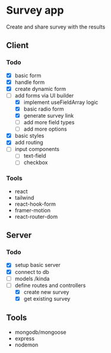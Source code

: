 # Survey app

Create and share survey with the results

## Client

### Todo

- [x] basic form
- [x] handle form
- [x] create dynamic form
- [ ] add forms via UI builder
  - [x] implement useFieldArray logic
  - [x] basic radio form
  - [x] generate survey link
  - [ ] add more field types
  - [ ] add more options
- [x] basic styles
- [x] add routing
- [ ] input components
  - [ ] text-field
  - [ ] checkbox

### Tools

- react
- tailwind
- react-hook-form
- framer-motion
- react-router-dom

## Server

### Todo

- [x] setup basic server
- [x] connect to db
- [ ] models /kinda
- [ ] define routes and controllers
  - [x] create new survey
  - [x] get existing survey

## Tools

- mongodb/mongoose
- express
- nodemon
